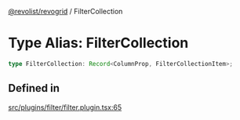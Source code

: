 [@revolist/revogrid](README.md) / FilterCollection

# Type Alias: FilterCollection

```ts
type FilterCollection: Record<ColumnProp, FilterCollectionItem>;
```

## Defined in

[src/plugins/filter/filter.plugin.tsx:65](https://github.com/revolist/revogrid/blob/08de4537b2052abd86ff4eb5461780401e3c4fcb/src/plugins/filter/filter.plugin.tsx#L65)
